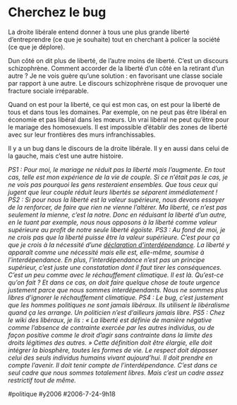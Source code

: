 # Cherchez le bug

La droite libérale entend donner à tous une plus grande liberté d’entreprendre (ce que je souhaite) tout en cherchant à policer la société (ce que je déplore).

Dun côté on dit plus de liberté, de l’autre moins de liberté. C’est un discours schizophrène. Comment accorder de la liberté d’un côté en la retirant d’un autre ? Je ne vois guère qu’une solution : en favorisant une classe sociale par rapport à une autre. Le discours schizophrène risque de provoquer une fracture sociale irréparable.

Quand on est pour la liberté, ce qui est mon cas, on est pour la liberté de tous et dans tous les domaines. Par exemple, on ne peut pas être libéral en économie et pas libéral dans les mœurs. Un vrai libéral ne peut qu’être pour le mariage des homosexuels. Il est impossible d’établir des zones de liberté avec sur leur frontières des murs infranchissables.

Il y a un bug dans le discours de la droite libérale. Il y en aussi dans celui de la gauche, mais c’est une autre histoire.

*PS1 : Pour moi, le mariage ne réduit pas la liberté mais l’augmente. En tout cas, telle est mon expérience de la vie de couple. Si ce n’était pas le cas, je ne vois pas pourquoi les gens resteraient ensembles. Que tous ceux qui jugent que leur couple réduit leurs libertés se séparent immédiatement !*
*PS2 : Si pour nous la liberté est la valeur supérieure, nous devons essayer de la renforcer, de faire que rien ne vienne l’altérer. Ma liberté, ce n’est pas seulement la mienne, c’est la notre. Donc en réduisant la liberté d’un autre, en le tuant par exemple, nous nous opposons à la liberté comme valeur supérieure au profit de notre seule liberté égoïste.* 
*PS3 : Au fond de moi, je ne crois pas que la liberté puisse être la valeur supérieure. C’est pour ça que je crois à la nécessité d’une* [*déclaration d’interdépendance*](qu%e2%80%99est-ce-que-l%e2%80%99interdependance.md)*. La liberté y apparaît comme une nécessité mais elle est, elle-même, soumise à l’interdépendance. En plus, l’interdépendance n’est pas un principe supérieur, c’est juste une constatation dont il faut tirer les conséquences. C’est un peu comme avec le réchauffement climatique. Il est là. Qu’est-ce qu’on fait ? Et dans ce cas, on doit faire quelque chose de toute urgence justement parce que nous sommes interdépendants. Nous ne sommes plus libres d’ignorer le réchauffement climatique.*
*PS4 : Le bug, c’est justement que les hommes politiques ne sont jamais libéraux. Ils utilisent le libéralisme quand ça les arrange. Un politicien n’est d’ailleurs jamais libre.*
*PS5 : Chez le wiki des libéraux, je lis : « La liberté est définie de manière négative comme l’absence de contrainte exercée par les autres individus, ou de façon positive comme le droit d’agir sans contrainte dans la limite des droits légitimes des autres. » Cette définition doit être élargie, elle doit intégrer la biosphère, toutes les formes de vie. Le respect doit dépasser celui des seuls individus humains vivant aujourd’hui. Il doit prendre en compte l’avenir. Il doit tenir compte de l’interdépendance. C’est dans ce seul cadre que nous sommes totalement libres. Mais c’est un cadre assez restrictif tout de même.*

#politique #y2006 #2006-7-24-9h18
